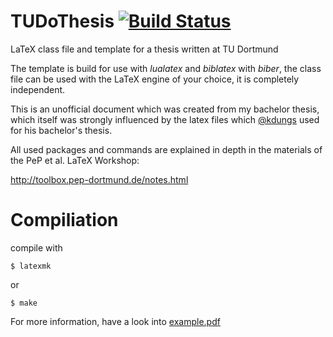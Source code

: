 # TUDoThesis [![Build Status](https://travis-ci.org/MaxNoe/tudothesis.svg?branch=master)](https://travis-ci.org/MaxNoe/tudothesis)


LaTeX class file and template for a thesis written at TU Dortmund

The template is build for use with _lualatex_ and _biblatex_ with _biber_,
the class file can be used with the LaTeX engine of your choice, it is completely independent.

This is an unofficial document which was created from my bachelor thesis, which itself
was strongly influenced by the latex files which [@kdungs](https://github.com/kdungs) used for his bachelor's thesis.

All used packages and commands are explained
in depth in the materials of the PeP et al. LaTeX Workshop:

http://toolbox.pep-dortmund.de/notes.html


# Compiliation

compile with 
```
$ latexmk
```

or 
```
$ make
```

For more information, have a look into [example.pdf](https://github.com/maxnoe/TuDoThesis/blob/master/example.pdf)

